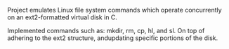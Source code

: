 Project emulates Linux file system commands which operate concurrently on an ext2-formatted virtual disk in C.

Implemented commands such as:  mkdir, rm, cp, hl, and sl.  On top of adhering to the ext2 structure, andupdating specific portions of the disk.
